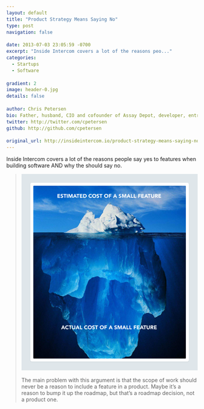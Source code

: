 ```yaml
---
layout: default
title: "Product Strategy Means Saying No"
type: post
navigation: false

date: 2013-07-03 23:05:59 -0700
excerpt: "Inside Intercom covers a lot of the reasons peo..."
categories:
  - Startups
  - Software

gradient: 2
image: header-0.jpg
details: false

author: Chris Petersen
bio: Father, husband, CIO and cofounder of Assay Depot, developer, entrepreneur and technologist.
twitter: http://twitter.com/cpetersen
github: http://github.com/cpetersen

original_url: http://insideintercom.io/product-strategy-means-saying-no/
---
```



Inside Intercom covers a lot of the reasons people say yes to features when building software AND why the should say no.

 > 
 > 
 >   [![](/assets/import/5d0f6d6c890d90f27458b48226dca7cb.png)](https://twitter.com/ryanflorence/status/227967938005700609)  
 > 
 > The main problem with this argument is that the scope of work should never be a reason to include a feature in a product. Maybe it’s a reason to bump it up the roadmap, but that’s a roadmap decision, not a product one.
 > 
 >  
 > 
 > 

